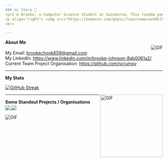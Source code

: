 ```yaml
---
### Hi there 👋
<p>I'm Brooke, a Computer Science Student at Swinburne. This readme page is currently still in development. </p>
<p align="right"> <img src="https://komarev.com/ghpvc/?username=oatMilk223" alt="oatMilk223" /> </p> 
<br>

---
```


**About Me**
<br>
<img align="right" alt="GIF" src="https://media.giphy.com/media/5xRW2cUKfcyQg/giphy.gif" />
<br>
My Email: brookechook659@gmail.com
<br>
My LinkedIn: https://www.linkedin.com/in/brooke-johnson-8ab0061a2/
<br>
Current Team Project Organisation: https://github.com/scrumsy
<br>

 ---
 **My Stats** 
 <br>
 
[![GitHub Streak](https://github-readme-streak-stats.herokuapp.com/?user=oatMilk223&theme=tokyonight)](https://git.io/streak-stats)

<img align="right" alt="GIF" height=200px src="https://media.giphy.com/media/lTRuG1F4VZ3LHMpXY2/giphy.gif" />


---
 **Some Standout Projects / Organisations** 
<br>
<a href="https://github.com/oatMilk223/IoT-Smart-Irrigation-System-2022" target="_blank">
  <img align="center" src="https://github-readme-stats.vercel.app/api/pin/?username=oatMilk223&repo=IoT-Smart-Irrigation-System-2022&theme=tokyonight" />
</a>
<a href="https://github.com/oatMilk223/IoT-Smart-Weather-Station-2022" target="_blank">
 <img align="center" src="https://github-readme-stats.vercel.app/api/pin/?username=oatMilk223&repo=IoT-Smart-Weather-Station-2022&theme=tokyonight" />
</a>

<img align="center" alt="GIF" src="https://media.giphy.com/media/10y00L5OqWgHD2/giphy.gif" />

